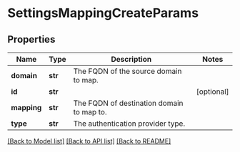 # SettingsMappingCreateParams

## Properties
Name | Type | Description | Notes
------------ | ------------- | ------------- | -------------
**domain** | **str** | The FQDN of the source domain to map. | 
**id** | **str** |  | [optional] 
**mapping** | **str** | The FQDN of destination domain to map to. | 
**type** | **str** | The authentication provider type. | 

[[Back to Model list]](../README.md#documentation-for-models) [[Back to API list]](../README.md#documentation-for-api-endpoints) [[Back to README]](../README.md)



